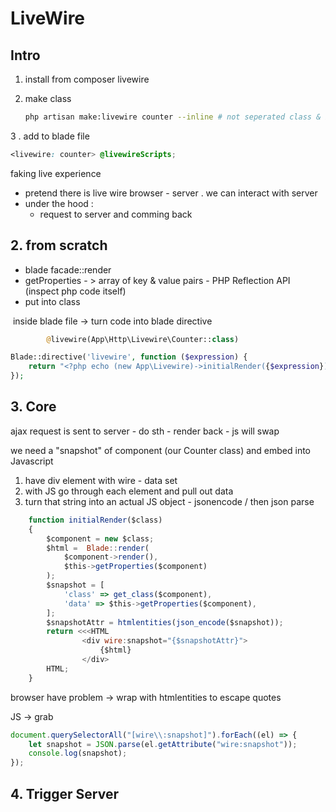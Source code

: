 # LiveWire

## Intro

1. install from composer livewire

2. make class

    ```bash
    php artisan make:livewire counter --inline # not seperated class & blade
    ```

3 . add to blade file

```css
<livewire: counter> @livewireScripts;
```

faking live experience

-   pretend there is live wire browser - server . we can interact with server
-   under the hood :
    -   request to server and comming back

## 2. from scratch

-   blade facade::render
-   getProperties - > array of key & value pairs - PHP Reflection API (inspect php code itself)
-   put into class

​ inside blade file -> turn code into blade directive

```php
        @livewire(App\Http\Livewire\Counter::class)
```

```php
Blade::directive('livewire', function ($expression) {
    return "<?php echo (new App\Livewire)->initialRender({$expression});?>";
});

```

## 3. Core

ajax request is sent to server - do sth - render back - js will swap

we need a "snapshot" of component (our Counter class) and embed into Javascript

1. have div element with wire - data set
2. with JS go through each element and pull out data
3. turn that string into an actual JS object - jsonencode / then json parse

```js
    function initialRender($class)
    {
        $component = new $class;
        $html =  Blade::render(
            $component->render(),
            $this->getProperties($component)
        );
        $snapshot = [
            'class' => get_class($component),
            'data' => $this->getProperties($component),
        ];
        $snapshotAttr = htmlentities(json_encode($snapshot));
        return <<<HTML
                <div wire:snapshot="{$snapshotAttr}">
                    {$html}
                </div>
        HTML;
    }
```

browser have problem -> wrap with htmlentities to escape quotes

JS -> grab

```js
document.querySelectorAll("[wire\\:snapshot]").forEach((el) => {
    let snapshot = JSON.parse(el.getAttribute("wire:snapshot"));
    console.log(snapshot);
});
```

## 4. Trigger Server
